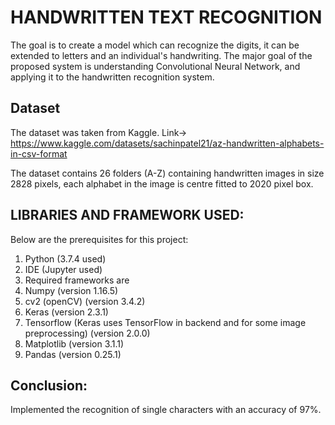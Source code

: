 # HANDWRITTEN TEXT RECOGNITION
The goal is to create a model which can recognize the digits, it can be extended to letters and an individual's handwriting. The major goal of the proposed system is understanding Convolutional Neural Network, and applying it to the handwritten recognition system.

## Dataset
The dataset was taken from Kaggle. 
Link-> https://www.kaggle.com/datasets/sachinpatel21/az-handwritten-alphabets-in-csv-format

The dataset contains 26 folders (A-Z) containing handwritten images in size 2828 pixels, each alphabet in the image is centre fitted to 2020 pixel box.

## LIBRARIES AND FRAMEWORK USED:
Below are the prerequisites for this project:
1. Python (3.7.4 used)
2. IDE (Jupyter used)
3. Required frameworks are
4. Numpy (version 1.16.5)
5. cv2 (openCV) (version 3.4.2)
6. Keras (version 2.3.1)
7. Tensorflow (Keras uses TensorFlow in backend and for some image preprocessing) (version 2.0.0)
8. Matplotlib (version 3.1.1)
9. Pandas (version 0.25.1)

## Conclusion:
Implemented the recognition of single characters with an accuracy of 97%.
